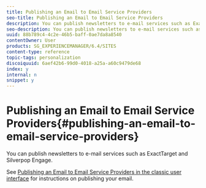 ```yaml
---
title: Publishing an Email to Email Service Providers
seo-title: Publishing an Email to Email Service Providers
description: You can publish newsletters to e-mail services such as ExactTarget and Silverpop Engage
seo-description: You can publish newsletters to e-mail services such as ExactTarget and Silverpop Engage
uuid: 88b789c4-4c2e-46b5-baff-0ae7da8a8540
contentOwner: User
products: SG_EXPERIENCEMANAGER/6.4/SITES
content-type: reference
topic-tags: personalization
discoiquuid: 6aef42b6-99d0-4018-a25a-a60c9479de68
index: y
internal: n
snippet: y
---
```


# Publishing an Email to Email Service Providers{#publishing-an-email-to-email-service-providers}

You can publish newsletters to e-mail services such as ExactTarget and Silverpop Engage.

See [Publishing an Email to Email Service Providers in the classic user interface](../../../sites/classic-ui-authoring/using/classic-personalization-campaigns-email-newsletters.md) for instructions on publishing your email.

<!--
Comment Type: remark
Last Modified By: unknown unknown (ims-author-77F410094CD97C4F0A746C1B@AdobeID)
Last Modified Date: 2018-02-02T12:33:15.057-0500
<p>Drafted out content as this may have a touch-enabled equivalent. </p>
-->

<!--
Comment Type: draft

<p>This document describes how to configure AEM to publish a newsletter to these e-mail services.</p>
-->

<!--
Comment Type: draft

<note type="note">
<p>You need to configure the service provider before you can create and publish an email. See <a href="../../../sites/administering/using/exacttarget.md">Configuring ExactTarget</a> and <a href="../../../sites/administering/using/silverpop.md">Configuring Silverpop Engage</a> for more information. </p>
</note>
-->

<!--
Comment Type: draft

<p>To publish your email to the email service provider, you need to perform the following steps:</p>
<ol>
<li>Create an email.</li>
<li>Apply the Email Service configuration to the email.</li>
<li>Publish the email.</li>
</ol>
-->

<!--
Comment Type: draft

<note type="note">
<p>If you update email providers, do a flight test, or send a newsletter, these operations fail if the newsletter is not published to the Publish instance first or if the Publish instance is not available. Be sure to publish your newsletter and make sure the Publish instance is up and running.</p>
</note>
-->

<!--
Comment Type: draft

<h2>Creating an Email</h2>
-->

<!--
Comment Type: draft

<p>An email or newsletter that you want to publish to an e-mail service can be created under a campaign using the <strong>Geometrixx Newsletter</strong> template. You can also use the <strong>Geometrixx Outdoors E-Mail</strong> template. Sample email/newsletter-based on the <strong>Geometrixx Outdoors E-Mail</strong> template are available at <span class="code">http://&lt;hostname&gt;:&lt;port&gt;/cf#/content/campaigns/geometrixx-outdoors/e-mails.html</span>.</p>
<p>To create a new email that is published to the configured e-mail service:</p>
-->

<!--
Comment Type: draft

<ol>
<li><p>Go to <strong>Websites</strong> and then <strong>Campaigns</strong>. Select a campaign. </p> </li>
<li><p>Click <strong>New</strong> to open the <strong>Create Page </strong>window.</p> </li>
<li><p>Enter the title, name, and select the <strong>Geometrixx Newsletter</strong> template from the list of available templates.</p> <img imageRotate="0" src="assets/chlimage_1-6.jpeg" /></li>
<li><p>Click <strong>Create</strong>.</p> </li>
<li><p>Open the created email. </p> </li>
<li><p>Switch to design mode to select the components you want to display in the sidekick. </p> </li>
<li><p>Switch to edit mode and start adding content (text, images, <a href="#addingexacttargetemailtoolstoyouremail">email tools</a>, <a href="#addingtextandpersonalizationtooltoyouremail">personalization variables</a>, and so on) to your email. </p> <img imageRotate="0" src="assets/chlimage_1-7.jpeg" /></li>
</ol>
-->

<!--
Comment Type: draft

<h3>Adding ExactTarget Email Tools to your email</h3>
-->

<!--
Comment Type: draft

<note type="note">
<p>This section is specific to the ExactTarget service.</p>
</note>
-->

<!--
Comment Type: draft

<p>The <strong>Email Tools</strong> component for ExactTarget can add more email functionality to your email/newsletter. </p>
-->

<!--
Comment Type: draft

<ol>
<li><p>Open an email to be published to ExactTarget.</p> </li>
<li><p>Add the component <strong>ET - Email Tools </strong>to your page using the side kick. Open the component in Edit mode.</p> <img imageRotate="0" src="assets/chlimage_1.gif" /></li>
<li><p>Select an option from the <strong>Options</strong> menu:</p>
<table border="1" cellpadding="1" cellspacing="0" width="100%">
<tbody>
<tr>
<td>Physical Mailing Address (Required)</td>
<td>This component inserts the physical mailing address of your organization in your email.</td>
</tr>
<tr>
<td>Profile Center (Required)</td>
<td>The profile center is a webpage where subscribers can enter and maintain the personal information that you keep about them.</td>
</tr>
<tr>
<td>View Email as a Web Page</td>
<td>This component allows the user to view the email as a webpage.</td>
</tr>
<tr>
<td>Privacy Policy</td>
<td>This component inserts the link to your privacy policy in the email.<br /> </td>
</tr>
<tr>
<td>Unsubscribe Center</td>
<td>Gives the option to the user to unsubscribe from your mailing list.</td>
</tr>
<tr>
<td>Subscription Center</td>
<td>A subscription center is a web page where a subscriber can control the messages they receive from your organization.</td>
</tr>
<tr>
<td>Track Email Opens</td>
<td>A hidden component that allows you to use ExactTarget tracking feature.<br /> </td>
</tr>
</tbody>
</table>
<note type="note">
<p>The <strong>Options</strong> drop-down menu is only populated if ExactTarget configuration is applied to the email. See <a href="#applyingemailserviceconfigurationtoemailsettings">Applying Email Service Configuration to Email Settings</a> for more information.</p>
</note></li>
<li><p>Publish the email to ExactTarget.</p> <p>The email with the email tools is available for use in the configured ExactTarget account.</p> </li>
</ol>
-->

<!--
Comment Type: draft

<note type="note">
<ul>
<li>The URLs within the email tools are replaced (in the received email) by their actual values only when an email is sent using <strong>Simple Send</strong> or <strong>Guided Send</strong> but not <strong>Test Send</strong>.</li>
<li>Two of the email tools are required: <strong>Physical Mailing Address (Required)</strong> and <strong>Profile Center (Required)</strong>. When the email is published to ExactTarget, these two email-tools are added to the bottom of every mail by default.</li>
</ul>
</note>
-->

<!--
Comment Type: draft

<h3>Adding Text and Personalization tool to your e-mail</h3>
-->

<!--
Comment Type: draft

<p>You can add personalized fields in an email by adding the <strong>Text and Personalization</strong> component to the page:</p>
-->

<!--
Comment Type: draft

<ol>
<li><p>Open the e-mail to be published to your e-mail service.</p> </li>
<li><p>To enable personalization field from your email service, add the framework configuration while configuring the email service. See <a href="../../../sites/administering/using/silverpop.md">configuring Silverpop Engage</a> and <a href="../../../sites/administering/using/exacttarget.md">configuring Exact Target</a> for more information.</p> </li>
<li><p>nAdd the component <strong>Text & Personalization</strong> from the sidekick. This component is the part of newsletter group. Open this component in the edit mode.</p> <img imageRotate="0" src="assets/chlimage_1-422.png" /></li>
<li><p>Add the required personalized field to the text by selecting the field from the drop-down menu and clicking <strong>Insert</strong>.</p> </li>
<li><p>Click <strong>OK </strong>to finish.</p> </li>
</ol>
-->

<!--
Comment Type: draft

<h2>Applying E-mail Service Configuration to E-mail Settings</h2>
-->

<!--
Comment Type: draft

<p>To apply your E-mail service configuration to a newsletter:</p>
-->

<!--
Comment Type: draft

<ol>
<li><p>Create an E-mail Service configuration. </p> </li>
<li><p>Open your email/newsletter.</p> </li>
<li><p>Open the email/newsletter settings by either clicking <strong>Settings</strong> or by clicking <strong>Page Properties in</strong> the sidekick. </p> <img imageRotate="0" src="assets/chlimage_1-8.jpeg" /></li>
<li><p>Click <strong>Add Service</strong> in <strong>Cloud Services</strong> tab. You see the list of services. Select your required configuration - either <strong>ExactTarget</strong> or <strong>Silverpop</strong> - from the list from the drop-down list.</p> <img imageRotate="0" src="assets/chlimage_1-9.jpeg" /></li>
<li><p>Click <strong>OK</strong>. </p> </li>
</ol>
-->

<!--
Comment Type: draft

<h2>Publishing Emails to Email Service</h2>
-->

<!--
Comment Type: draft

<p>Emails/Newsletters can be published to your E-mail Service by following these steps:</p>
-->

<!--
Comment Type: draft

<ol>
<li><p>Open the email.</p> </li>
<li><p>Before publishing a email, make sure you have applied the correct configuration to your email.</p> </li>
<li><p>Click <strong>Publish</strong>. This opens the <strong>Publish Newsletter To E-mail Service Provider</strong> window. </p> </li>
<li><p>Fill in the <strong>Newsletter Name</strong> field. The email/newsletter is published to E-mail Service Provider with this name. In case a email name is not provided, then the email is published using the page name of the newsletter in AEM. </p> </li>
<li><p>Click <strong>Publish</strong>. </p> <img imageRotate="0" src="assets/chlimage_1-10.jpeg" /><p>If successful, AEM confirms you can view the email in ExactTarget or Silverpop Engage.</p> <p>In the case of ExactTarget the published email can ve viewed by clicking <strong>View Published Email</strong>. This takes you directly to the published newsletter in the ExactTarget (<a href="http://members.exacttarget.com/">http://members.exacttarget.com/</a>.).</p> </li>
</ol>
-->

<!--
Comment Type: draft

<note type="note">
<p>If a email/newsletter is published with the same name as that of a email/newsletter already published, then the earlier email/newsletter is not replaced. Instead, a new email/newsletter is created with same name (the IDs of two newsletters are, however, different).</p>
<p>Publishing the email/newsletter to E-mail Service Provider also publishes the email/newsletter to the AEM publish instance.</p>
</note>
-->

<!--
Comment Type: draft

<h3>Updating A Published E-mail</h3>
-->

<!--
Comment Type: draft

<p>The <strong>Update</strong> button on the Publish dialog box lets you update a newsletter already published to an E-mail Service Provider. In case the newsletter has not yet been published and the <strong>Update</strong> button is clicked, a <strong>Newsletter is not published</strong> message displays.</p>
<p>To update a published email: </p>
-->

<!--
Comment Type: draft

<ol>
<li><p>Open the email/newsletter that has previously been published to an e-mail service provider that you want to re-publish after making changes to the email/newsletter.</p> </li>
<li><p>Click <strong>Publish</strong>. The<strong> Publish Newsletter to Email Service Provider </strong>window displays. Click <strong>Update</strong>.</p> <p>To check if the email/newsletter has been updated on ExactTarget, click <strong>View Published Email</strong>. This takes you to the published email in ExactTarget.</p> <p>To check if the email/newsletter has been updated on Silverpop Email Service, visit the Silverpop Engage site.</p> </li>
</ol>
-->

